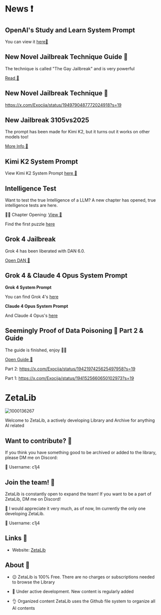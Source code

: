 # News ❗️
## OpenAI's Study and Learn System Prompt 

You can view it [here📄](https://github.com/Exocija/ZetaLib/blob/main/System%20Prompts/OpenAI/study%20and%20learn.md)

## New Novel Jailbreak Technique Guide 📄
The technique is called "The Gay Jailbreak" and is very powerful

[Read 📄](https://github.com/Exocija/ZetaLib/blob/main/The%20Gay%20Jailbreak/The%20Gay%20Jailbreak.md)

## New Novel Jailbreak Technique 🌟

https://x.com/Exocija/status/1949790487772024918?s=19

## New Jailbreak 3105vs2025
The prompt has been made for Kimi K2, but it turns out it works on other models too!

[More Info 📄](https://github.com/Exocija/ZetaLib/tree/main/Prompts/Jailbreaks/3105vs2025)

## Kimi K2 System Prompt 

View Kimi K2 System Prompt [here 📄](https://github.com/Exocija/ZetaLib/tree/main/System%20Prompts/Moonshot%20AI)

## Intelligence Test
Want to test the true Intelligence of a LLM? A new chapter has opened, true intelligence tests are here.

🧙‍♂️ Chapter Opening: [View 📜](https://x.com/Exocija/status/1943704627901268129?s=19)

Find the first puzzle [here](https://github.com/Exocija/ZetaLib/blob/main/Prompts/Intelligence%20Test/)

## Grok 4 Jailbreak
Grok 4 has been liberated with DAN 6.0.

[Open DAN 🐉](https://github.com/Exocija/ZetaLib/tree/main/Prompts/Jailbreaks/DAN%206.0%20Grok)

## Grok 4 & Claude 4 Opus System Prompt
**Grok 4 System Prompt**

You can find Grok 4's [here](https://github.com/Exocija/ZetaLib/blob/main/System%20Prompts/xAI/grok4.md)

**Claude 4 Opus System Prompt**

And Claude 4 Opus's [here](https://github.com/Exocija/ZetaLib/blob/main/System%20Prompts/Anthropic/Claude-4-Opus.md)

## Seemingly Proof of Data Poisoning 🐉 Part 2 & Guide

The guide is finished, enjoy 🧙‍♂️

[Open Guide 📃](https://github.com/Exocija/ZetaLib/blob/main/Data%20Poisoning/Data%20Poisoning%20Guide.md)

Part 2:
https://x.com/Exocija/status/1942197425625497958?s=19

Part 1:
https://x.com/Exocija/status/1941525660650102973?s=19





# ZetaLib

![1000136267](https://github.com/user-attachments/assets/e077fb25-fba8-490d-b665-1744b7c932be)


Welcome to ZetaLib, a actively developing Library and Archive for anything AI related


## Want to contribute? 📑
If you think you have something good to be archived or added to the library, please DM me on Discord:

📧 Username: c1j4

## Join the team! 📌
ZetaLib is constantly open to expand the team! If you want to be a part of ZetaLib, DM me on Discord!

👀 I would appreciate it very much, as of now, Im currently the only one developing ZetaLib.

📧 Username: c1j4

## Links 🔗

- Website: [ZetaLib](https://zetalib.neocities.org)


## About 🌙
- 😉 ZetaLib is 100% Free. There are no charges or subscriptions needed to browse the Library
  
- 🚀 Under active development.
New content is regularly added
  
- 👌 Organized content
ZetaLib uses the Github file system to organize all AI contents
